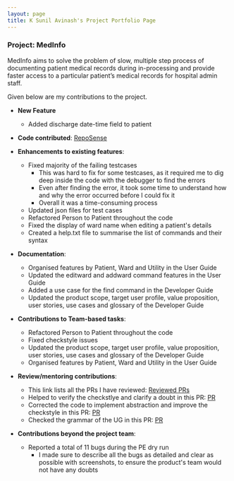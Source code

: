 ```yaml
---
layout: page
title: K Sunil Avinash's Project Portfolio Page
---
```


### Project: MedInfo

MedInfo aims to solve the problem of slow, multiple step process of documenting patient medical records during in-processing and provide faster access to a particular patient’s medical records for hospital admin staff.

Given below are my contributions to the project.

- **New Feature**
    - Added discharge date-time field to patient

- **Code contributed**: [RepoSense](https://nus-cs2103-ay2223s2.github.io/tp-dashboard/?search=ksunil2001&breakdown=true)

- **Enhancements to existing features**:
    - Fixed majority of the failing testcases
      - This was hard to fix for some testcases, as it required me to dig deep inside the code with the debugger to find the errors
      - Even after finding the error, it took some time to understand how and why the error occurred before I could fix it
      - Overall it was a time-consuming process
    - Updated json files for test cases
    - Refactored Person to Patient throughout the code
    - Fixed the display of ward name when editing a patient's details
    - Created a help.txt file to summarise the list of commands and their syntax


- **Documentation**:
    - Organised features by Patient, Ward and Utility in the User Guide
    - Updated the editward and addward command features in the User Guide
    - Added a use case for the find command in the Developer Guide
    - Updated the product scope, target user profile, value proposition, user stories, use cases and glossary of the Developer Guide

<div style="page-break-after: always;"></div>

- **Contributions to Team-based tasks**:
    - Refactored Person to Patient throughout the code
    - Fixed checkstyle issues
    - Updated the product scope, target user profile, value proposition, user stories, use cases and glossary of the Developer Guide
    - Organised features by Patient, Ward and Utility in the User Guide

- **Review/mentoring contributions**:
    - This link lists all the PRs I have reviewed: [Reviewed PRs](https://github.com/AY2223S2-CS2103T-T12-2/tp/pulls?q=is%3Apr+is%3Aclosed+reviewed-by%3Aksunil2001)
    - Helped to verify the checkstlye and clarify a doubt in this PR: [PR](https://github.com/AY2223S2-CS2103T-T12-2/tp/pull/121)
    - Corrected the code to implement abstraction and improve the checkstyle in this PR: [PR](https://github.com/AY2223S2-CS2103T-T12-2/tp/pull/159)
    - Checked the grammar of the UG in this PR: [PR](https://github.com/AY2223S2-CS2103T-T12-2/tp/pull/249)


- **Contributions beyond the project team**:
    - Reported a total of 11 bugs during the PE dry run
      - I made sure to describe all the bugs as detailed and clear as possible with screenshots, to ensure the product's team would not have any doubts
